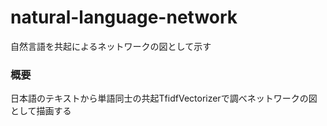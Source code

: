 # natural-language-network
自然言語を共起によるネットワークの図として示す

### 概要
日本語のテキストから単語同士の共起TfidfVectorizerで調べネットワークの図として描画する
